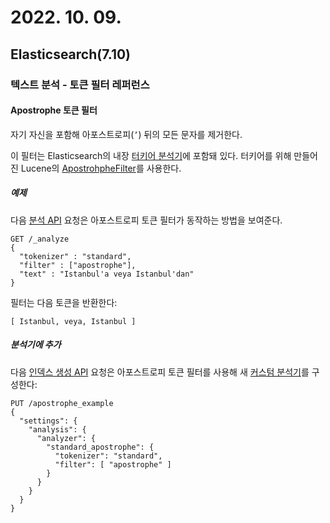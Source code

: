 # 2022. 10. 09.

## Elasticsearch(7.10)

### 텍스트 분석 - 토큰 필터 레퍼런스

#### Apostrophe 토큰 필터

자기 자신을 포함해 아포스트로피(`’`) 뒤의 모든 문자를 제거한다.

이 필터는 Elasticsearch의 내장 [터키어 분석기][turkish-analyzer]에 포함돼 있다. 터키어를 위해 만들어진 Lucene의 [ApostrohpheFilter][lucene-apostrophe-filter]를 사용한다.

##### 예제

다음 [분석 API][analyzer-api] 요청은 아포스트로피 토큰 필터가 동작하는 방법을 보여준다.

```http
GET /_analyze
{
  "tokenizer" : "standard",
  "filter" : ["apostrophe"],
  "text" : "Istanbul'a veya Istanbul'dan"
}
```

필터는 다음 토큰을 반환한다:

```
[ Istanbul, veya, Istanbul ]
```

##### 분석기에 추가

다음 [인덱스 생성 API][create-index-api] 요청은 아포스트로피 토큰 필터를 사용해 새 [커스텀 분석기][custom-analyzer]를 구성한다:

```http
PUT /apostrophe_example
{
  "settings": {
    "analysis": {
      "analyzer": {
        "standard_apostrophe": {
          "tokenizer": "standard",
          "filter": [ "apostrophe" ]
        }
      }
    }
  }
}
```



[turkish-analyzer]: https://www.elastic.co/guide/en/elasticsearch/reference/7.10/analysis-lang-analyzer.html#turkish-analyzer
[lucene-apostrophe-filter]: https://lucene.apache.org/core/8_7_0/analyzers-common/org/apache/lucene/analysis/tr/ApostropheFilter.html
[analyzer-api]: https://www.elastic.co/guide/en/elasticsearch/reference/7.10/indices-analyze.html
[create-index-api]: https://www.elastic.co/guide/en/elasticsearch/reference/7.10/indices-create-index.html
[custom-analyzer]: https://www.elastic.co/guide/en/elasticsearch/reference/7.10/analysis-custom-analyzer.html